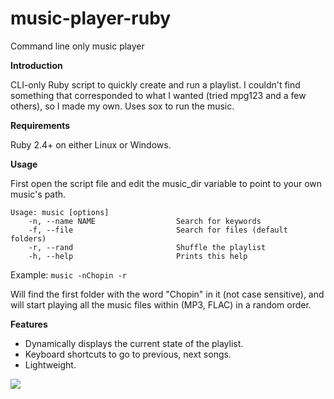 # music-player-ruby
Command line only music player

**Introduction**

CLI-only Ruby script to quickly create and run a playlist. I couldn't find something that corresponded to what I wanted (tried mpg123 and a few others), so I made my own. Uses sox to run the music.

**Requirements**

Ruby 2.4+ on either Linux or Windows.

**Usage**

First open the script file and edit the music_dir variable to point to your own music's path.

```
Usage: music [options]
    -n, --name NAME                  Search for keywords
    -f, --file                       Search for files (default folders)
    -r, --rand                       Shuffle the playlist
    -h, --help                       Prints this help
```

Example: `music -nChopin -r`

Will find the first folder with the word "Chopin" in it (not case sensitive), and will start playing all the music files within (MP3, FLAC) in a random order.

**Features**

- Dynamically displays the current state of the playlist.
- Keyboard shortcuts to go to previous, next songs.
- Lightweight.

![](http://imgur.com/RmieDJS.png)
